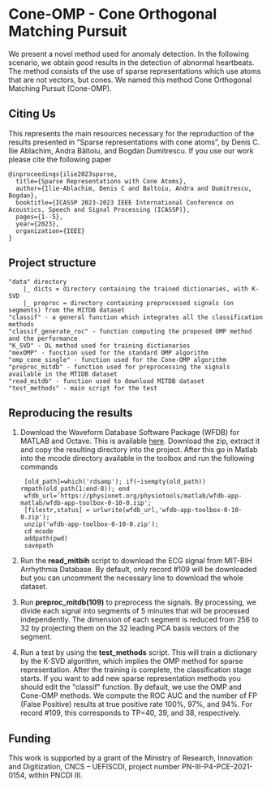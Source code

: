 # Cone-OMP - Cone Orthogonal Matching Pursuit

We present a novel method used for anomaly detection. In the following scenario, we obtain good results in the detection of abnormal heartbeats. The method consists of the use of sparse representations which use atoms that are not vectors, but cones. We named this method Cone Orthogonal Matching Pursuit (Cone-OMP).

## Citing Us

This represents the main resources necessary for the reproduction of the results presented in “Sparse representations with cone atoms”, by Denis C. Ilie Ablachim, Andra Băltoiu, and Bogdan Dumitrescu. If you use our work please cite the following paper

```
@inproceedings{ilie2023sparse,
  title={Sparse Representations with Cone Atoms},
  author={Ilie-Ablachim, Denis C and Baltoiu, Andra and Dumitrescu, Bogdan},
  booktitle={ICASSP 2023-2023 IEEE International Conference on Acoustics, Speech and Signal Processing (ICASSP)},
  pages={1--5},
  year={2023},
  organization={IEEE}
}
```

## Project structure

```
"data" directory
	|_ dicts = directory containing the trained dictionaries, with K-SVD
	|_ preproc = directory containing preprocessed signals (on segments) from the MITDB dataset
"classif" - a general function which integrates all the classification methods
"classif_generate_roc" - function computing the proposed OMP method and the performance
"K_SVD" - DL method used for training dictionaries
"mexOMP" - function used for the standard OMP algorithm
"omp_cone_single" - function used for the Cone-OMP algorithm
"preproc_mitdb" - function used for preprocessing the signals available in the MTIDB dataset
"read_mitdb" - function used to download MITDB dataset
"test_methods" - main script for the test
```

## Reproducing the results

1. Download the Waveform Database Software Package (WFDB) for MATLAB and Octave. This is available [here](https://physionet.org/content/wfdb-matlab/0.10.0/). Download the zip, extract it and copy the resulting directory into the project. After this go in Matlab into the mcode directory available in the toolbox and run the following commands

        [old_path]=which('rdsamp'); if(~isempty(old_path)) rmpath(old_path(1:end-8)); end
        wfdb_url='https://physionet.org/physiotools/matlab/wfdb-app-matlab/wfdb-app-toolbox-0-10-0.zip';
        [filestr,status] = urlwrite(wfdb_url,'wfdb-app-toolbox-0-10-0.zip');
        unzip('wfdb-app-toolbox-0-10-0.zip');
        cd mcode
        addpath(pwd)
        savepath

2. Run the **read_mitbih** script to download the ECG signal from MIT-BIH Arrhythmia Database. By default, only record #109 will be downloaded but you can uncomment the necessary line to download the whole dataset.

3. Run **preproc_mitdb(109)** to preprocess the signals. By processing, we divide each signal into segments of 5 minutes that will be processed independently. The dimension of each segment is reduced from 256 to 32 by projecting them on the 32 leading PCA basis vectors of the segment.

4. Run a test by using the **test_methods** script. This will train a dictionary by the K-SVD algorithm, which implies the OMP method for sparse representation. After the training is complete, the classification stage starts. If you want to add new sparse representation methods you should edit the "classif" function. By default, we use the OMP and Cone-OMP methods.
We compute the ROC AUC and the number of FP (False Positive) results at true positive rate 100%, 97%, and 94%.
For record #109, this corresponds to TP=40, 39, and 38, respectively.


## Funding

This work is supported by a grant of the Ministry of Research, Innovation and Digitization, CNCS – UEFISCDI, project number PN-III-P4-PCE-2021-0154, within PNCDI III.
